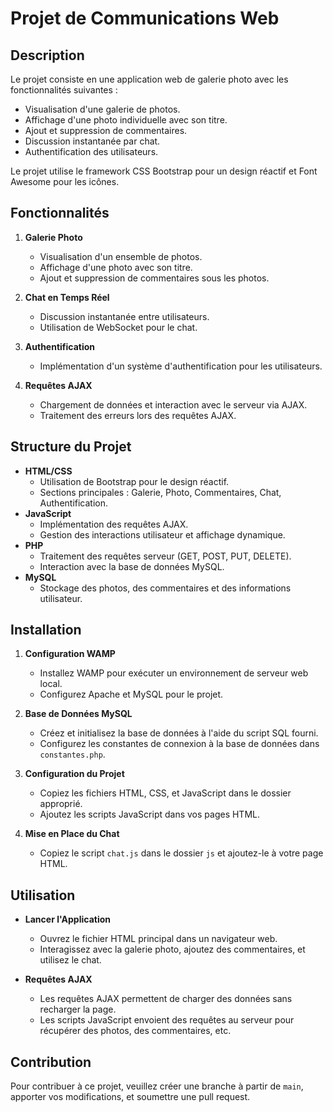 # Projet de Communications Web

## Description
Le projet consiste en une application web de galerie photo avec les fonctionnalités suivantes :
- Visualisation d'une galerie de photos.
- Affichage d'une photo individuelle avec son titre.
- Ajout et suppression de commentaires.
- Discussion instantanée par chat.
- Authentification des utilisateurs.

Le projet utilise le framework CSS Bootstrap pour un design réactif et Font Awesome pour les icônes.

## Fonctionnalités
1. **Galerie Photo**
   - Visualisation d'un ensemble de photos.
   - Affichage d'une photo avec son titre.
   - Ajout et suppression de commentaires sous les photos.

2. **Chat en Temps Réel**
   - Discussion instantanée entre utilisateurs.
   - Utilisation de WebSocket pour le chat.

3. **Authentification**
   - Implémentation d'un système d'authentification pour les utilisateurs.

4. **Requêtes AJAX**
   - Chargement de données et interaction avec le serveur via AJAX.
   - Traitement des erreurs lors des requêtes AJAX.

## Structure du Projet
- **HTML/CSS**
  - Utilisation de Bootstrap pour le design réactif.
  - Sections principales : Galerie, Photo, Commentaires, Chat, Authentification.
- **JavaScript**
  - Implémentation des requêtes AJAX.
  - Gestion des interactions utilisateur et affichage dynamique.
- **PHP**
  - Traitement des requêtes serveur (GET, POST, PUT, DELETE).
  - Interaction avec la base de données MySQL.
- **MySQL**
  - Stockage des photos, des commentaires et des informations utilisateur.

## Installation
1. **Configuration WAMP**
   - Installez WAMP pour exécuter un environnement de serveur web local.
   - Configurez Apache et MySQL pour le projet.
   
2. **Base de Données MySQL**
   - Créez et initialisez la base de données à l'aide du script SQL fourni.
   - Configurez les constantes de connexion à la base de données dans `constantes.php`.

3. **Configuration du Projet**
   - Copiez les fichiers HTML, CSS, et JavaScript dans le dossier approprié.
   - Ajoutez les scripts JavaScript dans vos pages HTML.

4. **Mise en Place du Chat**
   - Copiez le script `chat.js` dans le dossier `js` et ajoutez-le à votre page HTML.

## Utilisation
- **Lancer l'Application**
  - Ouvrez le fichier HTML principal dans un navigateur web.
  - Interagissez avec la galerie photo, ajoutez des commentaires, et utilisez le chat.
  
- **Requêtes AJAX**
  - Les requêtes AJAX permettent de charger des données sans recharger la page.
  - Les scripts JavaScript envoient des requêtes au serveur pour récupérer des photos, des commentaires, etc.

## Contribution
Pour contribuer à ce projet, veuillez créer une branche à partir de `main`, apporter vos modifications, et soumettre une pull request.


